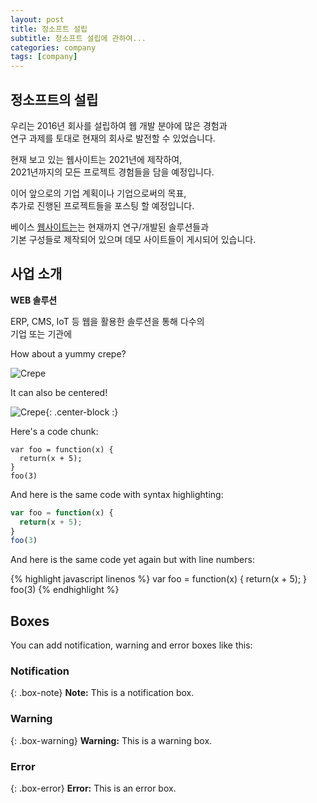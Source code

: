 ```yaml
---
layout: post
title: 정소프트 설립
subtitle: 정소프트 설립에 관하여...
categories: company
tags: [company]
---
```


## 정소프트의 설립

우리는 2016년 회사를 설립하여 웹 개발 분야에 많은 경험과  
연구 과제를 토대로 현재의 회사로 발전할 수 있었습니다.

현재 보고 있는 웹사이트는 2021년에 제작하여,  
2021년까지의 모든 프로젝트 경험들을 담을 예정입니다.

이어 앞으로의 기업 계획이나 기업으로써의 목표,  
추가로 진행된 프로젝트들을 포스팅 할 예정입니다.

베이스 [웹사이트는](http://jungsoft.co.kr/)는 현재까지 연구/개발된 솔루션들과  
기본 구성들로 제작되어 있으며 데모 사이트들이 게시되어 있습니다.


## 사업 소개

**WEB 솔루션**

ERP, CMS, IoT 등 웹을 활용한 솔루션을 통해 다수의  
기업 또는 기관에  


How about a yummy crepe?

![Crepe](https://s3-media3.fl.yelpcdn.com/bphoto/cQ1Yoa75m2yUFFbY2xwuqw/348s.jpg)

It can also be centered!

![Crepe](https://s3-media3.fl.yelpcdn.com/bphoto/cQ1Yoa75m2yUFFbY2xwuqw/348s.jpg){: .center-block :}

Here's a code chunk:

~~~
var foo = function(x) {
  return(x + 5);
}
foo(3)
~~~

And here is the same code with syntax highlighting:

```javascript
var foo = function(x) {
  return(x + 5);
}
foo(3)
```

And here is the same code yet again but with line numbers:

{% highlight javascript linenos %}
var foo = function(x) {
  return(x + 5);
}
foo(3)
{% endhighlight %}

## Boxes
You can add notification, warning and error boxes like this:

### Notification

{: .box-note}
**Note:** This is a notification box.

### Warning

{: .box-warning}
**Warning:** This is a warning box.

### Error

{: .box-error}
**Error:** This is an error box.
